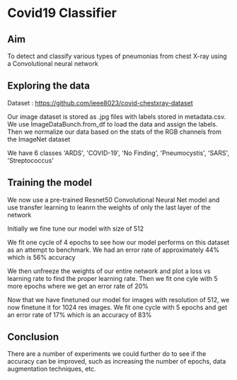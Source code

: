 
# Covid19 Classifier

## Aim 
To detect and classify various types of pneumonias from chest X-ray using a Convolutional neural network

## Exploring the data

Dataset : https://github.com/ieee8023/covid-chestxray-dataset

Our image dataset is stored as .jpg files with labels stored in metadata.csv. We use ImageDataBunch.from_df
to load the data and assign the labels. Then we normalize our data based on the stats of the RGB channels from the ImageNet dataset

We have 6 classes 'ARDS', 'COVID-19', 'No Finding', 'Pneumocystis', 'SARS', 'Streptococcus'

## Training the model

We now use a pre-trained Resnet50 Convolutional Neural Net model and use transfer learning to leanrn the weights of only the last layer of the network

Initially we fine tune our model with size of 512 

We fit one cycle of 4 epochs to see how our model performs on this dataset as an attempt to benchmark. We had an error rate of approximately 44% which is 56% accuracy

We then unfreeze the weights of our entire network and plot a loss vs learning rate to find the proper learning rate. Then we fit one cyle with 5 more epochs where we get an error rate of 20%

Now that we have finetuned our model for images with resolution of 512, we now finetune it for 1024 res images. We fit one cycle with 5 epochs and get an error rate of 17% which is an accuracy of 83%

## Conclusion

There are a number of experiments we could further do to see if the accuracy can be improved, such as increasing the number of epochs, data augmentation techniques, etc.
